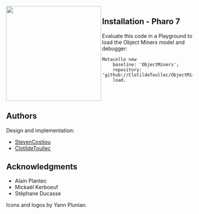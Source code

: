 
 <img align="left" width=256 height= 256 src='https://raw.githubusercontent.com/ClotildeToullec/ObjectMiners/master/icons/ObjectMiners_Steven_03w.png'>

## Installation - Pharo 7
Evaluate this code in a Playground to load the Object Miners model and debugger:

```Smalltalk
Metacello new
    baseline: 'ObjectMiners';
    repository: 'github://ClotildeToullec/ObjectMiners';
    load.
```
<br><br>

## Authors

Design and implementation: 
* [StevenCostiou](https://github.com/StevenCostiou)
* [ClotildeToullec](https://github.com/ClotildeToullec)

## Acknowledgments

* Alain Plantec
* Mickaël Kerboeuf
* Stéphane Ducasse

Icons and logos by Yann Plunian.

